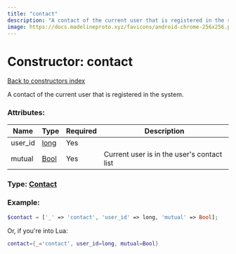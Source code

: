 ```yaml
---
title: "contact"
description: "A contact of the current user that is registered in the system."
image: https://docs.madelineproto.xyz/favicons/android-chrome-256x256.png
---
```

# Constructor: contact  
[Back to constructors index](index.md)



A contact of the current user that is registered in the system.

### Attributes:

| Name     |    Type       | Required | Description |
|----------|---------------|----------|-------------|
|user\_id|[long](../types/long.md) | Yes|
|mutual|[Bool](../types/Bool.md) | Yes|Current user is in the user's contact list|



### Type: [Contact](../types/Contact.md)


### Example:

```php
$contact = ['_' => 'contact', 'user_id' => long, 'mutual' => Bool];
```  


Or, if you're into Lua:

```lua
contact={_='contact', user_id=long, mutual=Bool}

```


